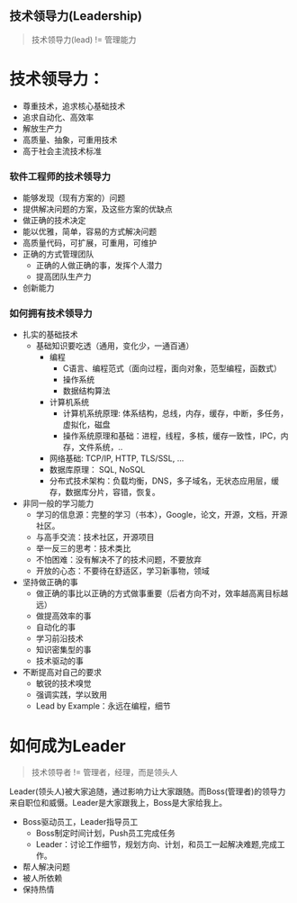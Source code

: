 
技术领导力(Leadership)
--------

> 技术领导力(lead) != 管理能力

# 技术领导力：

* 尊重技术，追求核心基础技术
* 追求自动化、高效率
* 解放生产力
* 高质量、抽象，可重用技术
* 高于社会主流技术标准

### 软件工程师的技术领导力

* 能够发现（现有方案的）问题
* 提供解决问题的方案，及这些方案的优缺点
* 做正确的技术决定
* 能以优雅，简单，容易的方式解决问题
* 高质量代码，可扩展，可重用，可维护
* 正确的方式管理团队
  - 正确的人做正确的事，发挥个人潜力
  - 提高团队生产力
* 创新能力

### 如何拥有技术领导力

* 扎实的基础技术
  - 基础知识要吃透（通用，变化少，一通百通）
    * 编程
      - C语言、编程范式（面向过程，面向对象，范型编程，函数式）
      - 操作系统
      - 数据结构算法
    * 计算机系统
      - 计算机系统原理: 体系结构，总线，内存，缓存，中断，多任务，虚拟化，磁盘
      - 操作系统原理和基础：进程，线程，多核，缓存一致性，IPC，内存，文件系统，..
    * 网络基础: TCP/IP, HTTP, TLS/SSL, ...
    * 数据库原理： SQL, NoSQL
    * 分布式技术架构：负载均衡，DNS，多子域名，无状态应用层，缓存，数据库分片，容错，恢复。
* 非同一般的学习能力
  - 学习的信息源：完整的学习（书本），Google，论文，开源，文档，开源社区。
  - 与高手交流：技术社区，开源项目
  - 举一反三的思考：技术类比
  - 不怕困难：没有解决不了的技术问题，不要放弃
  - 开放的心态：不要待在舒适区，学习新事物，领域
* 坚持做正确的事
  - 做正确的事比以正确的方式做事重要（后者方向不对，效率越高离目标越远）
  - 做提高效率的事
  - 自动化的事
  - 学习前沿技术
  - 知识密集型的事
  - 技术驱动的事
* 不断提高对自己的要求
  - 敏锐的技术嗅觉
  - 强调实践，学以致用
  - Lead by Example：永远在编程，细节

# 如何成为Leader

> 技术领导者 != 管理者，经理，而是领头人

Leader(领头人)被大家追随，通过影响力让大家跟随。而Boss(管理者)的领导力来自职位和威慑。Leader是大家跟我上，Boss是大家给我上。

* Boss驱动员工，Leader指导员工
  - Boss制定时间计划，Push员工完成任务
  - Leader：讨论工作细节，规划方向、计划，和员工一起解决难题,完成工作。
* 帮人解决问题
* 被人所依赖
* 保持热情
